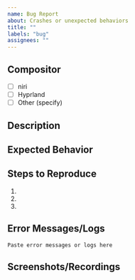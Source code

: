 ```yaml
---
name: Bug Report
about: Crashes or unexpected behaviors
title: ""
labels: "bug"
assignees: ""
---
```


<!-- If your issue is related to ICONS 
- Purple and black checkerboards are QT's way of signalling an icon doesn't exist
  - FIX: Configure a QT6 or Icon Pack in DMS Settings that has the icon you want
  - Follow the [THEMING](https://github.com/AvengeMedia/DankMaterialShell/tree/master?tab=readme-ov-file#theming) section to ensure your QT environment variable is configured correctl for themes.
  - Once done, configure an icon theme - either however you normally do with gtk3 or qt6ct, or through the built-in settings modal. -->

<!-- If your issue is related to APP LAUNCHER/DOCK/Running Apps being stale
 Quickshell does not ever update its DesktopEntires.
 There is an open PR for it, that has been stuck unmerged over there to fix it.
 We unfortunately are at the mercy of quickshell to merge it.
 Until then, newly installed and removed apps will not react until the
 shell is restarted.
  -->

## Compositor

- [ ] niri
- [ ] Hyprland
- [ ] Other (specify)

## Description

<!-- Brief description of the issue -->

## Expected Behavior

<!-- Describe what you expected to happen -->

## Steps to Reproduce

<!-- Please provide detailed steps to reproduce the issue -->

1.
2.
3.

## Error Messages/Logs

<!-- Please include any error messages, stack traces, or relevant logs -->

```
Paste error messages or logs here
```

## Screenshots/Recordings

<!-- If applicable, add screenshots or screen recordings -->
